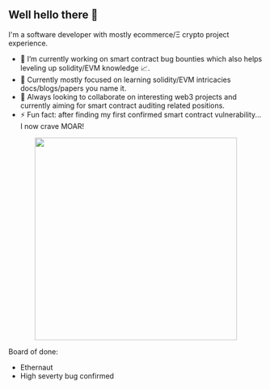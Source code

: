 ## Well hello there 👋

I'm a software developer with mostly ecommerce/Ξ crypto project experience.

- 🔭 I’m currently working on smart contract bug bounties which also helps leveling up solidity/EVM knowledge 📈.
- 🌱 Currently mostly focused on learning solidity/EVM intricacies docs/blogs/papers you name it.
- 👯 Always looking to collaborate on interesting web3 projects and currently aiming for smart contract auditing related positions.
- ⚡ Fun fact: after finding my first confirmed smart contract vulnerability... I now crave MOAR!
  
<p align="center"><img src="https://github.com/user-attachments/assets/b93a77e9-f35d-4620-a5a3-f482adab97fb" width="400" height="400"></p>

Board of done:
- Ethernaut
- High severty bug confirmed
